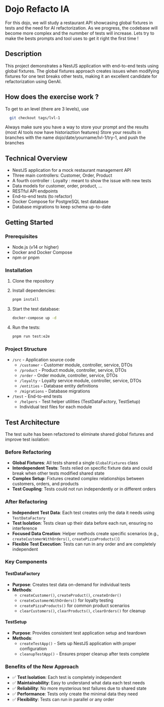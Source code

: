 # Dojo Refacto IA

For this dojo, we will study a restaurant API showcasing global fixtures in tests and the need for AI refactorization. As we progress, the codebase will become more complex and the nummber of tests will increase. Lets try to make the bests prompts and tool uses to get it right the first time !

## Description

This project demonstrates a NestJS application with end-to-end tests using global fixtures. The global fixtures approach creates issues when modifying fixtures for one test breaks other tests, making it an excellent candidate for refactorization using GenAI.

## How does the exercise work ?

To get to an level (there are 3 levels), use

```bash
  git checkout tags/lvl-1
```

Always make sure you have a way to store your prompt and the results (most AI tools now have historiaztion features)
Store your results in branches with the name dojo/date/yourname/lvl-1/try-1, and push the branches

## Technical Overview

- NestJS application for a mock restaurant management API
- Three main controllers: Customer, Order, Product
- A fourth controller : Loyalty : meant to show the issue with new tests
- Data models for customer, order, product, ...
- RESTful API endpoints
- End-to-end tests (to refactor)
- Docker Compose for PostgreSQL test database
- Database migrations to keep schema up-to-date

## Getting Started

### Prerequisites

- Node.js (v14 or higher)
- Docker and Docker Compose
- npm or pnpm

### Installation

1. Clone the repository
2. Install dependencies:

   ```bash
   pnpm install
   ```

3. Start the test database:

   ```bash
   docker-compose up -d
   ```

4. Run the tests:
   ```bash
   pnpm run test:e2e
   ```

### Project Structure

- `/src` - Application source code
  - `/customer` - Customer module, controller, service, DTOs
  - `/product` - Product module, controller, service, DTOs
  - `/order` - Order module, controller, service, DTOs
  - `/loyalty` - Loyalty service module, controller, service, DTOs
  - `/entities` - Database entity definitions
  - `/migrations` - Database migrations
- `/test` - End-to-end tests
  - `/helpers` - Test helper utilities (TestDataFactory, TestSetup)
  - Individual test files for each module

## Test Architecture

The test suite has been refactored to eliminate shared global fixtures and improve test isolation:

### Before Refactoring

- **Global Fixtures**: All tests shared a single `GlobalFixtures` class
- **Interdependent Tests**: Tests relied on specific fixture data and could break when other tests modified shared state
- **Complex Setup**: Fixtures created complex relationships between customers, orders, and products
- **Test Coupling**: Tests could not run independently or in different orders

### After Refactoring

- **Independent Test Data**: Each test creates only the data it needs using `TestDataFactory`
- **Test Isolation**: Tests clean up their data before each run, ensuring no interference
- **Focused Data Creation**: Helper methods create specific scenarios (e.g., `createCustomerWithOrders()`, `createPizzaProducts()`)
- **Flexible Test Execution**: Tests can run in any order and are completely independent

### Key Components

#### TestDataFactory

- **Purpose**: Creates test data on-demand for individual tests
- **Methods**:
  - `createCustomer()`, `createProduct()`, `createOrder()`
  - `createCustomerWithOrders()` for loyalty testing
  - `createPizzaProducts()` for common product scenarios
  - `clearCustomers()`, `clearProducts()`, `clearOrders()` for cleanup

#### TestSetup

- **Purpose**: Provides consistent test application setup and teardown
- **Methods**:
  - `createTestApp()` - Sets up NestJS application with proper configuration
  - `cleanupTestApp()` - Ensures proper cleanup after tests complete

### Benefits of the New Approach

- ✅ **Test Isolation**: Each test is completely independent
- ✅ **Maintainability**: Easy to understand what data each test needs
- ✅ **Reliability**: No more mysterious test failures due to shared state
- ✅ **Performance**: Tests only create the minimal data they need
- ✅ **Flexibility**: Tests can run in parallel or any order
